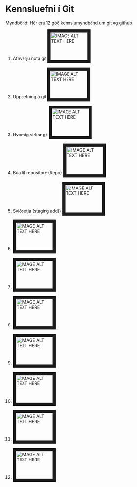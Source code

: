 # Kennsluefni í Git

Myndbönd:
Hér eru 12 góð kennslumyndbönd um git og github
1. Afhverju nota git
    <a href="http://www.youtube.com/watch?feature=player_embedded&v=3RjQznt-8kE
" target="_blank"><img src="http://img.youtube.com/vi/3RjQznt-8kE/0.jpg" 
alt="IMAGE ALT TEXT HERE" width="120" height="90" border="10" /></a>

1. Uppsetning á git
    <a href="http://www.youtube.com/watch?feature=player_embedded&v=MFtsLRphqDM
" target="_blank"><img src="http://img.youtube.com/vi/MFtsLRphqDM/0.jpg" 
alt="IMAGE ALT TEXT HERE" width="120" height="90" border="10" /></a>

1. Hvernig virkar git
    <a href="http://www.youtube.com/watch?feature=player_embedded&v=iNP_KmOFqXs
" target="_blank"><img src="http://img.youtube.com/vi/iNP_KmOFqXs/0.jpg" 
alt="IMAGE ALT TEXT HERE" width="120" height="90" border="10" /></a>

1. Búa til repository (Repo)
    <a href="http://www.youtube.com/watch?feature=player_embedded&v=v0Ch3yWQ-Zc
" target="_blank"><img src="http://img.youtube.com/vi/v0Ch3yWQ-Zc/0.jpg" 
alt="IMAGE ALT TEXT HERE" width="120" height="90" border="10" /></a>

1. Sviðsetja (staging add))
    <a href="http://www.youtube.com/watch?feature=player_embedded&v=KngvG8WzYLU
" target="_blank"><img src="http://img.youtube.com/vi/KngvG8WzYLU/0.jpg" 
alt="IMAGE ALT TEXT HERE" width="120" height="90" border="10" /></a>

1.   <a href="http://www.youtube.com/watch?feature=player_embedded&v=Fhgga2s_RmM
" target="_blank"><img src="http://img.youtube.com/vi/Fhgga2s_RmM/0.jpg" 
alt="IMAGE ALT TEXT HERE" width="120" height="90" border="10" /></a>

1.   <a href="http://www.youtube.com/watch?feature=player_embedded&v=RIYrfkZjWmA
" target="_blank"><img src="http://img.youtube.com/vi/RIYrfkZjWmA/0.jpg" 
alt="IMAGE ALT TEXT HERE" width="120" height="90" border="10" /></a>

1.   <a href="http://www.youtube.com/watch?feature=player_embedded&v=QV0kVNvkMxc
" target="_blank"><img src="http://img.youtube.com/vi/QV0kVNvkMxc/0.jpg" 
alt="IMAGE ALT TEXT HERE" width="120" height="90" border="10" /></a>

1. <a href="http://www.youtube.com/watch?feature=player_embedded&v=XX-Kct0PfFc
" target="_blank"><img src="http://img.youtube.com/vi/XX-Kct0PfFc/0.jpg" 
alt="IMAGE ALT TEXT HERE" width="120" height="90" border="10" /></a>

1. <a href="http://www.youtube.com/watch?feature=player_embedded&v=fQLK8Ib_SKk
" target="_blank"><img src="http://img.youtube.com/vi/fQLK8Ib_SKk/0.jpg" 
alt="IMAGE ALT TEXT HERE" width="120" height="90" border="10" /></a>

1. <a href="http://www.youtube.com/watch?feature=player_embedded&v=MnUd31TvBoU
" target="_blank"><img src="http://img.youtube.com/vi/MnUd31TvBoU/0.jpg" 
alt="IMAGE ALT TEXT HERE" width="120" height="90" border="10" /></a>

1. <a href="http://www.youtube.com/watch?feature=player_embedded&v=HbSjyU2vf6Y
" target="_blank"><img src="http://img.youtube.com/vi/HbSjyU2vf6Y/0.jpg" 
alt="IMAGE ALT TEXT HERE" width="120" height="90" border="10" /></a>
